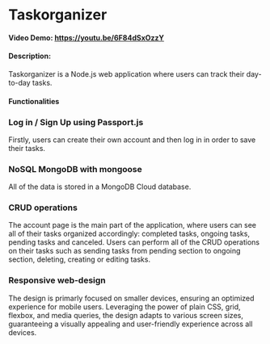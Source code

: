 # Taskorganizer

#### Video Demo: <https://youtu.be/6F84dSxOzzY>

#### Description:

Taskorganizer is a Node.js web application where users can track their day-to-day tasks. 

#### Functionalities

### Log in / Sign Up using Passport.js
Firstly, users can create their own account and then log in in order to save their tasks.

### NoSQL MongoDB with mongoose
All of the data is stored in a MongoDB Cloud database.

### CRUD operations
The account page is the main part of the application, where users can see all of their tasks organized accordingly: completed tasks, ongoing tasks, pending tasks and canceled. Users can perform all of the CRUD operations on their tasks such as sending tasks from pending section to ongoing section, deleting, creating or editing tasks.

### Responsive web-design
The design is primarly focused on smaller devices, ensuring an optimized experience for mobile users. Leveraging the power of plain CSS, grid, flexbox, and media queries, the design adapts to various screen sizes, guaranteeing a visually appealing and user-friendly experience across all devices.





